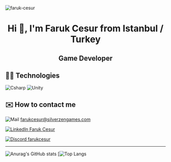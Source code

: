 <p align="left"> <img src="https://komarev.com/ghpvc/?username=silverzen-faruk-cesur" alt="faruk-cesur" /> </p>
<h1 align="center">Hi 👋, I'm Faruk Cesur from Istanbul / Turkey
<h2 align="center">Game Developer
  
## 👨‍💻 Technologies

![Csharp](https://i.ibb.co/fQHDQRp/Background.png)
![Unity](https://i.ibb.co/qCnfWw9/Background-1.png)

## ✉️ How to contact me

![Mail](https://i.ibb.co/wYK4D81/iconfinder-6296671-microsoft-office-office365-outlook-icon-32px.png)
<a href="mailto:farukcesur@silverzengames.com"> farukcesur@silverzengames.com </a>

[![LinkedIn](https://i.ibb.co/3fHd1cc/linkedin-socialnetwork-17441.png) Faruk Cesur](https://www.linkedin.com/in/faruk-cesur/)

[![Discord](https://i.ibb.co/LY0rmr5/dc.png) farukcesur](https://discordapp.com/users/740301788015755304/)

----

![Anurag's GitHub stats](https://github-readme-stats.vercel.app/api?username=silverzen-faruk-cesur&show_icons=true&theme=radical)
[![Top Langs](https://github-readme-stats.vercel.app/api/top-langs/?username=silverzen-faruk-cesur&show_icons=true&theme=radical)

<!--
**faruk-cesur/faruk-cesur** is a ✨ _special_ ✨ repository because its `README.md` (this file) appears on your GitHub profile.

Here are some ideas to get you started:

- 🔭 I’m currently working on ...
- 🌱 I’m currently learning ...
- 👯 I’m looking to collaborate on ...
- 🤔 I’m looking for help with ...
- 💬 Ask me about ...
- 📫 How to reach me: ...
- 😄 Pronouns: ...
- ⚡ Fun fact: ...
-->
